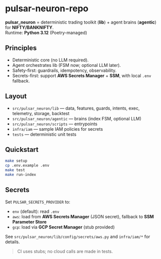 # pulsar-neuron-repo

**pulsar_neuron** = deterministic trading toolkit (**lib**) + agent brains (**agentic**) for **NIFTY/BANKNIFTY**.  
Runtime: **Python 3.12** (Poetry-managed)

## Principles
- Deterministic core (no LLM required).
- Agent orchestrates lib (FSM now; optional LLM later).
- Safety-first: guardrails, idempotency, observability.
- Secrets-first: support **AWS Secrets Manager** + **SSM**, with local `.env` fallback.

## Layout
- `src/pulsar_neuron/lib` — data, features, guards, intents, exec, telemetry, storage, backtest
- `src/pulsar_neuron/agentic` — brains (index FSM, optional LLM)
- `src/pulsar_neuron/scripts` — entrypoints
- `infra/iam` — sample IAM policies for secrets
- `tests` — deterministic unit tests

## Quickstart
```bash
make setup
cp .env.example .env
make test
make run-index
```

## Secrets

Set `PULSAR_SECRETS_PROVIDER` to:

* `env` (default): read `.env`
* `aws`: load from **AWS Secrets Manager** (JSON secret), fallback to **SSM Parameter Store**
* `gcp`: load via **GCP Secret Manager** (stub provided)

See `src/pulsar_neuron/lib/config/secrets/aws.py` and `infra/iam/*` for details.

> CI uses stubs; no cloud calls are made in tests.
